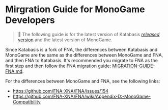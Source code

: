 # Mirgration Guide for MonoGame Developers

> :notebook: The following guide is for the latest version of Katabasis [*released* version](https://github.com/craftworkgames/Katabasis/tags) and the latest version of MonoGame.

Since Katabasis is a fork of FNA, the differences between Katabasis and MonoGame are the same as the differences between MonoGame and FNA, and then FNA to Katabasis. It's recommended you migrate to FNA as the first step and then follow the FNA migration guide: [MIGRATION-GUIDE-FNA.md](MIGRATION-GUIDE-FNA.md).

For the differences between MonoGame and FNA, see the following links:
- https://github.com/FNA-XNA/FNA/issues/154
- https://github.com/FNA-XNA/FNA/wiki/Appendix-D:-MonoGame-Compatibility